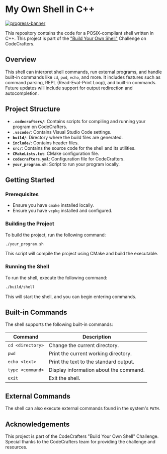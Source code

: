 # My Own Shell in C++

[![progress-banner](https://backend.codecrafters.io/progress/shell/2487ac07-6422-4974-b2aa-f78a1039e2f8)](https://app.codecrafters.io/users/codecrafters-bot?r=2qF)

This repository contains the code for a POSIX-compliant shell written in C++. This project is part of the ["Build Your Own Shell"](https://app.codecrafters.io/courses/shell/overview) Challenge on CodeCrafters.


## Overview

This shell can interpret shell commands, run external programs, and handle built-in commands like `cd`, `pwd`, `echo`, and more. It includes features such as command parsing, REPL (Read-Eval-Print Loop), and built-in commands. Future updates will include support for output redirection and autocompletion.

## Project Structure


- **`.codecrafters/`**: Contains scripts for compiling and running your program on CodeCrafters.
- **`.vscode/`**: Contains Visual Studio Code settings.
- **`build/`**: Directory where the build files are generated.
- **`include/`**: Contains header files.
- **`src/`**: Contains the source code for the shell and its utilities.
- **`CMakeLists.txt`**: CMake configuration file.
- **`codecrafters.yml`**: Configuration file for CodeCrafters.
- **`your_program.sh`**: Script to run your program locally.

## Getting Started

### Prerequisites

- Ensure you have `cmake` installed locally.
- Ensure you have `vcpkg` installed and configured.

### Building the Project

To build the project, run the following command:

```sh
./your_program.sh
```

This script will compile the project using CMake and build the executable.

### Running the Shell

To run the shell, execute the following command:

```sh
./build/shell
```

This will start the shell, and you can begin entering commands.

## Built-in Commands

The shell supports the following built-in commands:

| Command          | Description                                |
|------------------|--------------------------------------------|
| `cd <directory>` | Change the current directory.              |
| `pwd`            | Print the current working directory.       |
| `echo <text>`    | Print the text to the standard output.     |
| `type <command>` | Display information about the command.     |
| `exit`           | Exit the shell.                            |

## External Commands

The shell can also execute external commands found in the system's `PATH`.

## Acknowledgements

This project is part of the CodeCrafters "Build Your Own Shell" Challenge. Special thanks to the CodeCrafters team for providing the challenge and resources.
